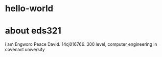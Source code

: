 # hello-world
<html>
<title> EDS321 ASSIGNMENT </title>
<body>
<h1>about eds321</h1>
<p>i am Engworo Peace David. 14cj016766. 300 level, computer engineering in covenant university</p>
</body>
</html>
